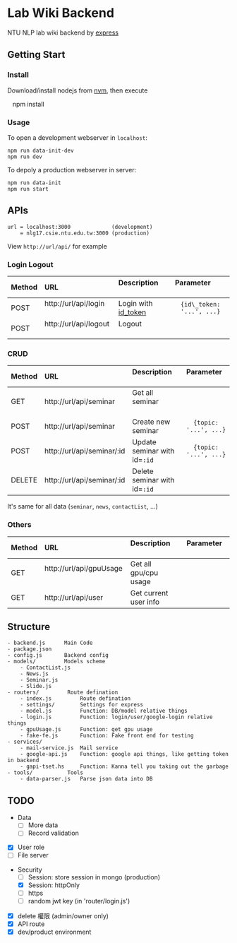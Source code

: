 # Lab Wiki Backend
NTU NLP lab wiki backend by [express](http://expressjs.com)


## Getting Start
### Install
Download/install nodejs from [nvm](https://nodejs.org/en/download/package-manager/#nvm), then execute
    
    npm install

### Usage
To open a development webserver in `localhost`:

    npm run data-init-dev
    npm run dev

To depoly a production webserver in server:

    npm run data-init
    npm run start

## APIs

```
url = localhost:3000             (development)
    = nlg17.csie.ntu.edu.tw:3000 (production)
```

View `http://url/api/` for example

### Login Logout
| Method | URL                        | Description                  | Parameter                |
|:-------|:---------------------------|:-----------------------------|:------------------------:|
| POST   | http://url/api/login       | Login with [id_token](https://developers.google.com/identity/sign-in/web/backend-auth#send-the-id-token-to-your-server)        | `{id\_token: '...', ...}` |
| POST   | http://url/api/logout      | Logout                       |                          |

### CRUD
| Method | URL                        | Description                  | Parameter           |
|:-------|:---------------------------|:-----------------------------|:-------------------:|
| GET    | http://url/api/seminar     | Get all seminar              |                     |
| POST   | http://url/api/seminar     | Create new seminar           |`{topic: '...', ...}`|
| POST   | http://url/api/seminar/:id | Update seminar with id=`:id` |`{topic: '...', ...}`|
| DELETE | http://url/api/seminar/:id | Delete seminar with id=`:id` |                     |

It's same for all data (`seminar`, `news`, `contactList`, ...)

### Others
| Method | URL                        | Description                  | Parameter           |
|:-------|:---------------------------|:-----------------------------|:-------------------:|
| GET    | http://url/api/gpuUsage    | Get all gpu/cpu usage        |                     |
| GET    | http://url/api/user        | Get current user info        |                     |

## Structure
```
- backend.js      Main Code
- package.json
- config.js       Backend config
- models/         Models scheme
    - ContactList.js
    - News.js
    - Seminar.js
    - Slide.js
- routers/         Route defination
    - index.js         Route defination
    - settings/        Settings for express
    - model.js         Function: DB/model relative things
    - login.js         Function: login/user/google-login relative things
    - gpuUsage.js      Function: get gpu usage
    - fake-fe.js       Function: Fake front end for testing
- services/
    - mail-service.js  Mail service
    - google-api.js    Function: google api things, like getting token in backend
    - gapi-tset.hs     Function: Kanna tell you taking out the garbage
- tools/           Tools
    - data-parser.js   Parse json data into DB
```

## TODO
- Data
  - [ ] More data
  - [ ] Record validation
- [x] User role
- [ ] File server
- Security
  - [ ] Session: store session in mongo (production)
  - [x] Session: httpOnly
  - [ ] https
  - [ ] random jwt key (in 'router/login.js')
- [x] delete 權限 (admin/owner only)
- [x] API route
- [x] dev/product environment
